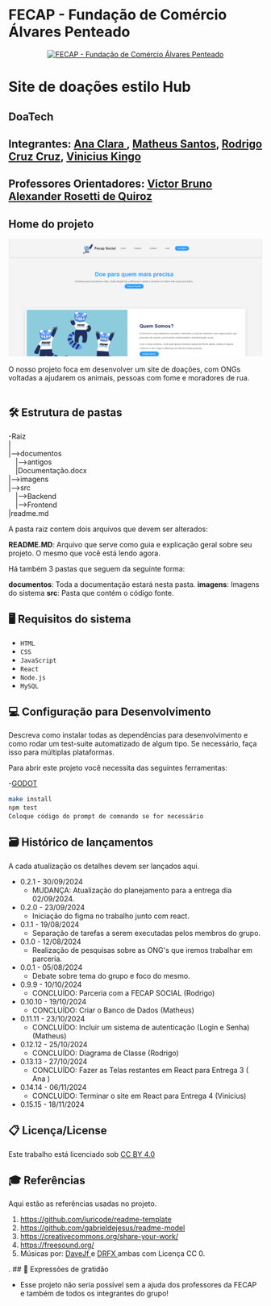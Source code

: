 # FECAP - Fundação de Comércio Álvares Penteado

<p align="center">
<a href= "https://www.fecap.br/"><img src="https://encrypted-tbn0.gstatic.com/images?q=tbn:ANd9GcRhZPrRa89Kma0ZZogxm0pi-tCn_TLKeHGVxywp-LXAFGR3B1DPouAJYHgKZGV0XTEf4AE&usqp=CAU" alt="FECAP - Fundação de Comércio Álvares Penteado" border="0"></a>
</p>

# Site de doações estilo Hub

## DoaTech

## Integrantes: <a href="https://www.linkedin.com/in/ana-clara-torres-musso-/">Ana Clara </a>, <a href="https://www.linkedin.com/in/matheus-santos-morais/">Matheus Santos</a>, <a href="https://www.linkedin.com/in/rodrigo-cruz-b3885116a/">Rodrigo Cruz Cruz</a>, <a href="https://www.linkedin.com/in/vinicius-kingo-1b769030a/">Vinicius Kingo</a>

## Professores Orientadores: <a href="https://www.linkedin.com/in/victorbarq/">Victor Bruno Alexander Rosetti de Quiroz</a>

## Home do projeto

<p align="center">
<img src="https://github.com/2024-2-NADS2/Projeto8/blob/main/imagens/imagem_2024-11-18_224803020.png" alt="Home- DoaTech" border="0">
</p>




O nosso projeto foca em desenvolver um site de doações, com ONGs voltadas a ajudarem os animais, pessoas com fome e moradores de rua.
<br><br>


## 🛠 Estrutura de pastas

-Raiz<br>
|<br>
|-->documentos<br>
  &emsp;|-->antigos<br>
  &emsp;|Documentação.docx<br>
|-->imagens<br>
|-->src<br>
  &emsp;|-->Backend<br>
  &emsp;|-->Frontend<br>
|readme.md<br>

A pasta raiz contem dois arquivos que devem ser alterados:

<b>README.MD</b>: Arquivo que serve como guia e explicação geral sobre seu projeto. O mesmo que você está lendo agora.

Há também 3 pastas que seguem da seguinte forma:

<b>documentos</b>: Toda a documentação estará nesta pasta.
<b>imagens</b>: Imagens do sistema
<b>src</b>: Pasta que contém o código fonte.

## 🖥️ Requisitos do sistema 
- ``HTML``
- ``CSS``
- ``JavaScript``
- ``React``
- ``Node.js``
- ``MySQL``

## 💻 Configuração para Desenvolvimento

Descreva como instalar todas as dependências para desenvolvimento e como rodar um test-suite automatizado de algum tipo. Se necessário, faça isso para múltiplas plataformas.

Para abrir este projeto você necessita das seguintes ferramentas:

-<a href="https://godotengine.org/download">GODOT</a>

```sh
make install
npm test
Coloque código do prompt de comnando se for necessário
```

## 🗃 Histórico de lançamentos

A cada atualização os detalhes devem ser lançados aqui.

* 0.2.1 - 30/09/2024
    * MUDANÇA: Atualização do planejamento para a entrega dia 02/09/2024.
* 0.2.0 - 23/09/2024
    * Iniciação do figma no trabalho junto com react.
* 0.1.1 - 19/08/2024
    * Separação de tarefas a serem executadas pelos membros do grupo.
* 0.1.0 - 12/08/2024
    * Realização de pesquisas sobre as ONG's que iremos trabalhar em parceria.
* 0.0.1 - 05/08/2024
    * Debate sobre tema do grupo e foco do mesmo.
* 0.9.9 - 10/10/2024
   * CONCLUÍDO: Parceria com a FECAP SOCIAL (Rodrigo)
* 0.10.10 - 19/10/2024
   * CONCLUÍDO: Criar o Banco de Dados (Matheus)
* 0.11.11 - 23/10/2024
   * CONCLUÍDO: Incluir um sistema de autenticação (Login e Senha) (Matheus)
* 0.12.12 - 25/10/2024
   * CONCLUÍDO: Diagrama de Classe (Rodrigo)
* 0.13.13 - 27/10/2024
   * CONCLUÍDO: Fazer as Telas restantes em React para Entrega 3 ( Ana )
* 0.14.14 - 06/11/2024
   * CONCLUÍDO: Terminar o site em React para Entrega 4 (Vinicius)
* 0.15.15 - 18/11/2024




## 📋 Licença/License

<p xmlns:cc="http://creativecommons.org/ns#" >Este trabalho está licenciado sob <a href="https://creativecommons.org/licenses/by/4.0/?ref=chooser-v1" target="_blank" rel="license noopener noreferrer" style="display:inline-block;">CC BY 4.0<img style="height:22px!important;margin-left:3px;vertical-align:text-bottom ;" src="https://mirrors.creativecommons.org/presskit/icons/cc.svg?ref=chooser-v1" alt=""><img style="height:22px!important;margin-left:3px;vertical -align:texto inferior;" src="https://mirrors.creativecommons.org/presskit/icons/by.svg?ref=chooser-v1" alt=""></a></p>

## 🎓 Referências

Aqui estão as referências usadas no projeto.

1. <https://github.com/iuricode/readme-template>
2. <https://github.com/gabrieldejesus/readme-model>
3. <https://creativecommons.org/share-your-work/>
4. <https://freesound.org/>
5. Músicas por: <a href="https://freesound.org/people/DaveJf/sounds/616544/"> DaveJf </a> e <a href="https://freesound.org/people/DRFX/sounds/338986/"> DRFX </a> ambas com Licença CC 0.

. ## 🎁 Expressões de gratidão

* Esse projeto não seria possível sem a ajuda dos professores da FECAP e também de todos os integrantes do grupo!


